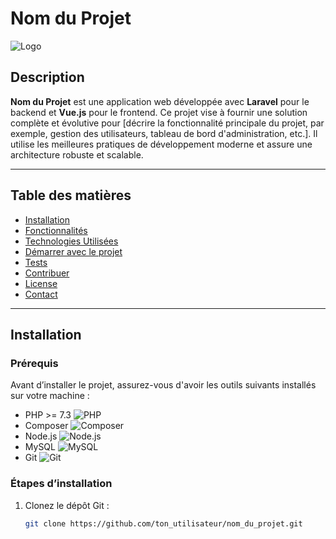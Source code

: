 # Nom du Projet

![Logo](URL_DE_L_IMAGE) <!-- Remplacer par l'URL de ton image -->

## Description

**Nom du Projet** est une application web développée avec **Laravel** pour le backend et **Vue.js** pour le frontend. Ce projet vise à fournir une solution complète et évolutive pour [décrire la fonctionnalité principale du projet, par exemple, gestion des utilisateurs, tableau de bord d'administration, etc.]. Il utilise les meilleures pratiques de développement moderne et assure une architecture robuste et scalable.

---

## Table des matières

- [Installation](#installation)
- [Fonctionnalités](#fonctionnalités)
- [Technologies Utilisées](#technologies-utilisées)
- [Démarrer avec le projet](#démarrer-avec-le-projet)
- [Tests](#tests)
- [Contribuer](#contribuer)
- [License](#license)
- [Contact](#contact)

---

## Installation

### Prérequis

Avant d’installer le projet, assurez-vous d'avoir les outils suivants installés sur votre machine :

- PHP >= 7.3 ![PHP](https://img.shields.io/badge/PHP-7.3+-777BB4?style=flat&logo=php&logoColor=fff)
- Composer ![Composer](https://img.shields.io/badge/Composer-1.10+-2E8B57?style=flat&logo=composer&logoColor=fff)
- Node.js ![Node.js](https://img.shields.io/badge/Node.js-v14.x-68A063?style=flat&logo=node.js&logoColor=fff)
- MySQL ![MySQL](https://img.shields.io/badge/MySQL-8.0-4479A1?style=flat&logo=mysql&logoColor=fff)
- Git ![Git](https://img.shields.io/badge/Git-v2.30-FF5700?style=flat&logo=git&logoColor=fff)

### Étapes d’installation

1. Clonez le dépôt Git :

   ```bash
   git clone https://github.com/ton_utilisateur/nom_du_projet.git
